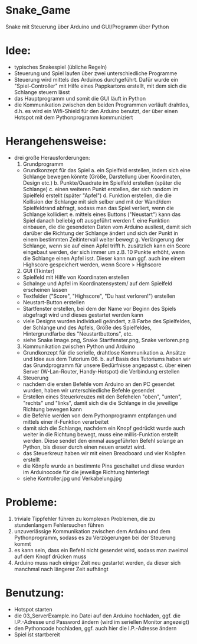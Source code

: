 # Snake_Game
Snake mit Steuerung über Arduino und GUI/Programm über Python
# Idee:
- typisches Snakespiel (übliche Regeln)
- Steuerung und Spiel laufen über zwei unterschiedliche Programme
- Steuerung wird mittels des Arduinos durchgeführt. Dafür wurde ein "Spiel-Controller" mit Hilfe eines Pappkartons erstellt, mit dem     sich die Schlange steuern lässt
- das Hauptprogramm und somit die GUI läuft in Python
- die Kommunikation zwischen den beiden Programmen verläuft drahtlos, d.h. es wird ein Wifi-Shield für den Arduino benutzt, der über einen Hotspot mit dem Pythonprogramm kommuniziert

# Herangehensweise:
- drei große Herausforderungen:
  1. Grundprogramm
    - Grundkonzept für das Spiel
      a. ein Spielfeld erstellen, indem sich eine Schlange bewegen könnte (Größe, Darstellung über Koordinaten, Design etc.)
      b. Punkte/Quadrate im Spielfeld erstellen (später die Schlange)
      c. einen weiteren Punkt erstellen, der sich random im Spielfeld erstellt (später "Apfel")
      d. Funktion erstellen, die die Kollision der Schlange mit sich selber und mit der Wand/dem Spielfeldrand abfragt, sodass man das Spiel verliert, wenn die Schlange kollidiert
      e. mittels eines Buttons ("Neustart") kann das Spiel danach beliebig oft ausgeführt werden
      f. eine Funktion einbauen, die die gesendeten Daten vom Arduino ausliest, damit sich darüber die Richtung der Schlange ändert und sich der Punkt in einem bestimmten Zeitintervall weiter bewegt
      g. Verlängerung der Schlange, wenn sie auf einen Apfel trifft
      h. zusätzlich kann ein Score eingebaut werden, der sich immer um z.B. 10 Punkte erhöht, wenn die Schlange einen Apfel isst. Dieser kann nun ggf. auch ine einem Highscore gespeichert werden, wenn Score > Highscore
  2. GUI (Tkinter)
    - Spielfeld mit Hilfe von Koordinaten erstellen 
    - Schalnge und Apfel im Koordinatensystem/ auf dem Spielfeld erscheinen lassen
    - Textfelder ("Score", "Highscore", "Du hast verloren!") erstellen
    - Neustart-Button erstellen
    - Startfenster erstellen, bei dem der Name vor Beginn des Spiels abgefragt wird und dieses gestartet werden kann
    - viele Designs wurden individuell geändert, z.B Farbe des Spielfeldes, der Schlange und des Apfels, Größe des Spielfeldes, Hintergrundfarbe des "Neustartbuttons", etc.
    - siehe Snake Image.png, Snake Startfenster.png, Snake verloren.png
  3. Kommunikation zwischen Python und Arduino
    - Grundkonzept für die serielle, drahtlose Kommunikation
      a. Ansätze und Idee aus dem Tutorium 06.
      b. auf Basis des Tutoriums haben wir das Grundprogramm für unsere Bedürfnisse angepasst
      c. über einen Server (W-Lan-Router, Handy-Hotspot) die Verbindung erstellen 
   4. Steuerung
    - nachdem die ersten Befehle vom Arduino an den PC gesendet wurden, haben wir unterschiedliche Befehle gesendet
    - Erstellen eines Steuerkreuzes mit den Befehelen "oben", "unten", "rechts" und "links", damit sich die die Schlange in die jeweilige Richtung bewegen kann
    - die Befehle werden von dem Pythonprogramm entpfangen und mittels einer if-Funktion verarbeitet
    - damit sich die Schlange, nachdem ein Knopf gedrückt wurde auch weiter in die Richtung bewegt, muss eine millis-Funktion erstellt werden. Diese sendet den einmal ausgeführten Befehl solange an Python, bis dieser durch einen neuen ersetzt wird.
    - das Steuerkreuz haben wir mit einen Breadboard und vier Knöpfen erstellt 
    - die Könpfe wurde an bestimmte Pins geschaltet und diese wurden im Arduinocode für die jeweilige Richtung hinterlegt
    - siehe Kontroller.jpg und Verkabelung.jpg
# Probleme:
   1. triviale Tippfehler führen zu komplexen Problemen, die zu stundenlangem Fehlersuchen führen
   2. unzuverlässige Kommunikation zwischen dem Arduino und dem Pythonprogramm, sodass es zu Verzögerungen bei der Steuerung kommt
   3. es kann sein, dass ein Befehl nicht gesendet wird, sodass man zweimal auf dem Knopf drücken muss
   4. Arduino muss nach einiger Zeit neu gestartet werden, da dieser sich manchmal nach längerer Zeit aufhängt
# Benutzung:
   - Hotspot starten
   - die 03_ServerExample.ino Datei auf den Arduino hochladen, ggf. die I.P.-Adresse und Password ändern (wird im seriellen Monitor angezeigt)
   - den Pythoncode hochladen, ggf. auch hier die I.P.-Adresse ändern
   - Spiel ist startbereit

